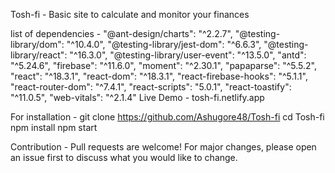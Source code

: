 Tosh-fi - Basic site to calculate and monitor your finances

list of dependencies -
    "@ant-design/charts": "^2.2.7",
    "@testing-library/dom": "^10.4.0",
    "@testing-library/jest-dom": "^6.6.3",
    "@testing-library/react": "^16.3.0",
    "@testing-library/user-event": "^13.5.0",
    "antd": "^5.24.6",
    "firebase": "^11.6.0",
    "moment": "^2.30.1",
    "papaparse": "^5.5.2",
    "react": "^18.3.1",
    "react-dom": "^18.3.1",
    "react-firebase-hooks": "^5.1.1",
    "react-router-dom": "^7.4.1",
    "react-scripts": "5.0.1",
    "react-toastify": "^11.0.5",
    "web-vitals": "^2.1.4"
Live Demo - tosh-fi.netlify.app

For installation - git clone https://github.com/Ashugore48/Tosh-fi
cd Tosh-fi
npm install 
npm start

Contribution - Pull requests are welcome! For major changes, please open an issue first to discuss what you would like to change.
